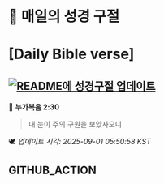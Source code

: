 # 🙏 매일의 성경 구절
# [Daily Bible verse]
## [![README에 성경구절 업데이트](https://github.com/DONGSUKA/first_test/actions/workflows/update-readme-bible.yml/badge.svg)](https://github.com/DONGSUKA/first_test/actions/workflows/update-readme-bible.yml)
<!-- START_BIBLE_VERSE -->
📖 **누가복음 2:30**
> 내 눈이 주의 구원을 보았사오니

🕊️ _업데이트 시각: 2025-09-01 05:50:58 KST_
  <!-- END_BIBLE_VERSE -->
## GITHUB_ACTION
